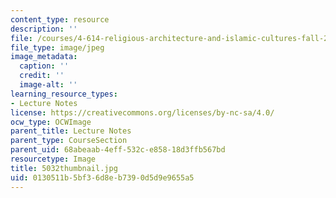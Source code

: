 ```yaml
---
content_type: resource
description: ''
file: /courses/4-614-religious-architecture-and-islamic-cultures-fall-2002/0130511b5bf36d8eb7390d5d9e9655a5_5032thumbnail.jpg
file_type: image/jpeg
image_metadata:
  caption: ''
  credit: ''
  image-alt: ''
learning_resource_types:
- Lecture Notes
license: https://creativecommons.org/licenses/by-nc-sa/4.0/
ocw_type: OCWImage
parent_title: Lecture Notes
parent_type: CourseSection
parent_uid: 68abeaab-4eff-532c-e858-18d3ffb567bd
resourcetype: Image
title: 5032thumbnail.jpg
uid: 0130511b-5bf3-6d8e-b739-0d5d9e9655a5
---
```

